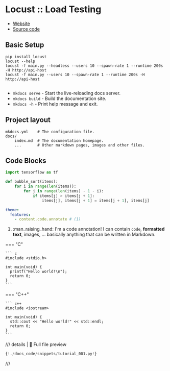 # Locust :: Load Testing

- [Website](https://locust.io/)
- [Source code](https://github.com/locustio/locust)


## Basic Setup

```shell
pip install locust
locust --help
locust -f main.py --headless --users 10 --spawn-rate 1 --runtime 200s -H http://api-host
locust -f main.py --users 10 --spawn-rate 1 --runtime 200s -H http://api-host


```

* `mkdocs serve` - Start the live-reloading docs server.
* `mkdocs build` - Build the documentation site.
* `mkdocs -h` - Print help message and exit.

## Project layout

    mkdocs.yml    # The configuration file.
    docs/
        index.md  # The documentation homepage.
        ...       # Other markdown pages, images and other files.

## Code Blocks
``` py
import tensorflow as tf
```

``` py title="bubble_sort.py"
def bubble_sort(items):
    for i in range(len(items)):
        for j in range(len(items) - 1 - i):
            if items[j] > items[j + 1]:
                items[j], items[j + 1] = items[j + 1], items[j]
```


``` yaml
theme:
  features:
    - content.code.annotate # (1)
```

1.  :man_raising_hand: I'm a code annotation! I can contain `code`, __formatted
    text__, images, ... basically anything that can be written in Markdown.


=== "C"

    ``` c
    #include <stdio.h>

    int main(void) {
      printf("Hello world!\n");
      return 0;
    }
    ```

=== "C++"

    ``` c++
    #include <iostream>

    int main(void) {
      std::cout << "Hello world!" << std::endl;
      return 0;
    }
    ```



/// details | 👀 Full file preview

<!-- //// tab | Python 3.10+ -->

```Python
{!./docs_code/snippets/tutorial_001.py!}
```

<!-- //// -->

<!-- //// tab | Python 3.7+

```Python
{!./docs_code/snippets/tutorial_002.py!}
```

//// -->

///
